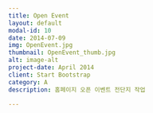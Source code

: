 ```yaml
---
title: Open Event
layout: default
modal-id: 10
date: 2014-07-09
img: OpenEvent.jpg
thumbnail: OpenEvent_thumb.jpg
alt: image-alt
project-date: April 2014
client: Start Bootstrap
category: A
description: 홈페이지 오픈 이벤트 전단지 작업

---
```

